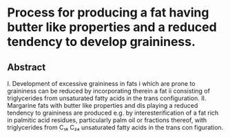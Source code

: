 # Process for producing a fat having butter like properties and a reduced tendency to develop graininess.

## Abstract
I. Development of excessive graininess in fats i which are prone to graininess can be reduced by incorporating therein a fat ii consisting of triglycerides from unsaturated fatty acids in the trans configuration. II. Margarine fats with butter like properties and dis playing a reduced tendency to graininess are produced e.g. by interesterification of a fat rich in palmitic acid residues, particularly palm oil or fractions thereof, with triglycerides from C₁₈ C₂₄ unsaturated fatty acids in the trans con figuration.